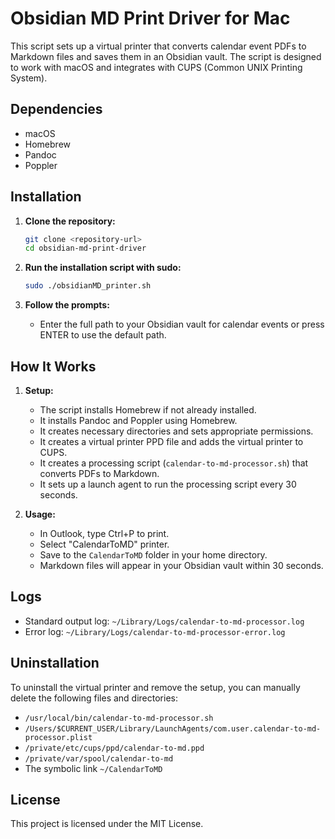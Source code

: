 # Obsidian MD Print Driver for Mac

This script sets up a virtual printer that converts calendar event PDFs to Markdown files and saves them in an Obsidian vault. The script is designed to work with macOS and integrates with CUPS (Common UNIX Printing System).

## Dependencies

- macOS
- Homebrew
- Pandoc
- Poppler

## Installation

1. **Clone the repository:**
    ```sh
    git clone <repository-url>
    cd obsidian-md-print-driver
    ```

2. **Run the installation script with sudo:**
    ```sh
    sudo ./obsidianMD_printer.sh
    ```

3. **Follow the prompts:**
    - Enter the full path to your Obsidian vault for calendar events or press ENTER to use the default path.

## How It Works

1. **Setup:**
    - The script installs Homebrew if not already installed.
    - It installs Pandoc and Poppler using Homebrew.
    - It creates necessary directories and sets appropriate permissions.
    - It creates a virtual printer PPD file and adds the virtual printer to CUPS.
    - It creates a processing script (`calendar-to-md-processor.sh`) that converts PDFs to Markdown.
    - It sets up a launch agent to run the processing script every 30 seconds.

2. **Usage:**
    - In Outlook, type Ctrl+P to print.
    - Select "CalendarToMD" printer.
    - Save to the `CalendarToMD` folder in your home directory.
    - Markdown files will appear in your Obsidian vault within 30 seconds.

## Logs

- Standard output log: `~/Library/Logs/calendar-to-md-processor.log`
- Error log: `~/Library/Logs/calendar-to-md-processor-error.log`

## Uninstallation

To uninstall the virtual printer and remove the setup, you can manually delete the following files and directories:

- `/usr/local/bin/calendar-to-md-processor.sh`
- `/Users/$CURRENT_USER/Library/LaunchAgents/com.user.calendar-to-md-processor.plist`
- `/private/etc/cups/ppd/calendar-to-md.ppd`
- `/private/var/spool/calendar-to-md`
- The symbolic link `~/CalendarToMD`

## License

This project is licensed under the MIT License.